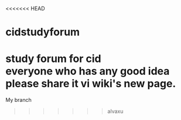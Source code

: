 <<<<<<< HEAD
# cidstudyforum
study forum for cid  
everyone who has any good idea please share it vi wiki's new page.
=======
My branch

>>>>>>> alvaxu
